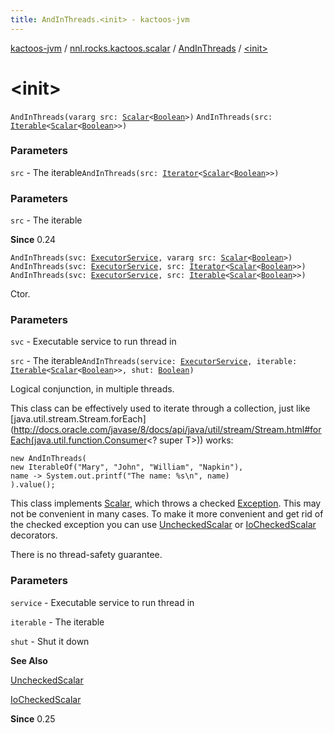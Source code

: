 ```yaml
---
title: AndInThreads.<init> - kactoos-jvm
---
```


[kactoos-jvm](../../index.html) / [nnl.rocks.kactoos.scalar](../index.html) / [AndInThreads](index.html) / [&lt;init&gt;](./-init-.html)

# &lt;init&gt;

`AndInThreads(vararg src: `[`Scalar`](../../nnl.rocks.kactoos/-scalar/index.html)`<`[`Boolean`](https://kotlinlang.org/api/latest/jvm/stdlib/kotlin/-boolean/index.html)`>)`
`AndInThreads(src: `[`Iterable`](https://kotlinlang.org/api/latest/jvm/stdlib/kotlin.collections/-iterable/index.html)`<`[`Scalar`](../../nnl.rocks.kactoos/-scalar/index.html)`<`[`Boolean`](https://kotlinlang.org/api/latest/jvm/stdlib/kotlin/-boolean/index.html)`>>)`

### Parameters

`src` - The iterable`AndInThreads(src: `[`Iterator`](https://kotlinlang.org/api/latest/jvm/stdlib/kotlin.collections/-iterator/index.html)`<`[`Scalar`](../../nnl.rocks.kactoos/-scalar/index.html)`<`[`Boolean`](https://kotlinlang.org/api/latest/jvm/stdlib/kotlin/-boolean/index.html)`>>)`

### Parameters

`src` - The iterable

**Since**
0.24

`AndInThreads(svc: `[`ExecutorService`](http://docs.oracle.com/javase/8/docs/api/java/util/concurrent/ExecutorService.html)`, vararg src: `[`Scalar`](../../nnl.rocks.kactoos/-scalar/index.html)`<`[`Boolean`](https://kotlinlang.org/api/latest/jvm/stdlib/kotlin/-boolean/index.html)`>)`
`AndInThreads(svc: `[`ExecutorService`](http://docs.oracle.com/javase/8/docs/api/java/util/concurrent/ExecutorService.html)`, src: `[`Iterator`](https://kotlinlang.org/api/latest/jvm/stdlib/kotlin.collections/-iterator/index.html)`<`[`Scalar`](../../nnl.rocks.kactoos/-scalar/index.html)`<`[`Boolean`](https://kotlinlang.org/api/latest/jvm/stdlib/kotlin/-boolean/index.html)`>>)`
`AndInThreads(svc: `[`ExecutorService`](http://docs.oracle.com/javase/8/docs/api/java/util/concurrent/ExecutorService.html)`, src: `[`Iterable`](https://kotlinlang.org/api/latest/jvm/stdlib/kotlin.collections/-iterable/index.html)`<`[`Scalar`](../../nnl.rocks.kactoos/-scalar/index.html)`<`[`Boolean`](https://kotlinlang.org/api/latest/jvm/stdlib/kotlin/-boolean/index.html)`>>)`

Ctor.

### Parameters

`svc` - Executable service to run thread in

`src` - The iterable`AndInThreads(service: `[`ExecutorService`](http://docs.oracle.com/javase/8/docs/api/java/util/concurrent/ExecutorService.html)`, iterable: `[`Iterable`](https://kotlinlang.org/api/latest/jvm/stdlib/kotlin.collections/-iterable/index.html)`<`[`Scalar`](../../nnl.rocks.kactoos/-scalar/index.html)`<`[`Boolean`](https://kotlinlang.org/api/latest/jvm/stdlib/kotlin/-boolean/index.html)`>>, shut: `[`Boolean`](https://kotlinlang.org/api/latest/jvm/stdlib/kotlin/-boolean/index.html)`)`

Logical conjunction, in multiple threads.

This class can be effectively used to iterate through a collection, just like [java.util.stream.Stream.forEach](http://docs.oracle.com/javase/8/docs/api/java/util/stream/Stream.html#forEach(java.util.function.Consumer<? super T>)) works:

```
new AndInThreads(
new IterableOf("Mary", "John", "William", "Napkin"),
name -> System.out.printf("The name: %s\n", name)
).value();
```

This class implements [Scalar](../../nnl.rocks.kactoos/-scalar/index.html), which throws a checked
[Exception](https://kotlinlang.org/api/latest/jvm/stdlib/kotlin/-exception/index.html). This may not be convenient in many cases. To make
it more convenient and get rid of the checked exception you can
use [UncheckedScalar](../-unchecked-scalar/index.html) or [IoCheckedScalar](../-io-checked-scalar/index.html) decorators.

There is no thread-safety guarantee.

### Parameters

`service` - Executable service to run thread in

`iterable` - The iterable

`shut` - Shut it down

**See Also**

[UncheckedScalar](../-unchecked-scalar/index.html)

[IoCheckedScalar](../-io-checked-scalar/index.html)

**Since**
0.25

